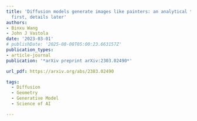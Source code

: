```yaml
---
title: 'Diffusion models generate images like painters: an analytical theory of outline
  first, details later'
authors:
- Binxu Wang
- John J Vastola
date: '2023-03-01'
# publishDate: '2025-08-08T05:00:23.663157Z'
publication_types:
- article-journal
publication: '*arXiv preprint arXiv:2303.02490*'

url_pdf: https://arxiv.org/abs/2303.02490

tags:
  - Diffusion
  - Geometry
  - Generative Model
  - Science of AI

---
```

